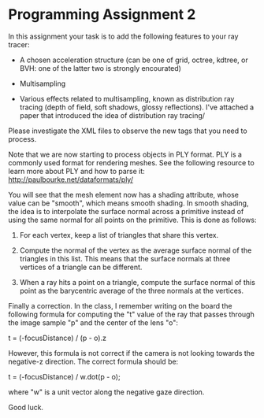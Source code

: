 # Programming Assignment 2

In this assignment your task is to add the following features to your ray tracer:

   - A chosen acceleration structure (can be one of grid, octree, kdtree, or BVH: one of the latter two is strongly encourated)

   - Multisampling

   - Various effects related to multisampling, known as distribution ray tracing (depth of field, soft shadows, glossy reflections). I've attached a paper that introduced the idea of distribution ray tracing/

Please investigate the XML files to observe the new tags that you need to process.

Note that we are now starting to process objects in PLY format. PLY is a commonly used format for rendering meshes. See the following resource to learn more about PLY and how to parse it: http://paulbourke.net/dataformats/ply/

You will see that the mesh element now has a shading attribute, whose value can be "smooth", which means smooth shading. In smooth shading, the idea is to interpolate the surface normal across a primitive instead of using the same normal for all points on the primitive. This is done as follows:

1) For each vertex, keep a list of triangles that share this vertex.

2) Compute the normal of the vertex as the average surface normal of the triangles in this list. This means that the surface normals  at three vertices of a triangle can be different.

3) When a ray hits a point on a triangle, compute the surface normal of this point as the barycentric average of the three normals at the vertices.

Finally a correction. In the class, I remember writing on the board the following formula for computing the "t" value of the ray that passes through the image sample "p" and the center of the lens "o":

t = (-focusDistance) / (p - o).z

However, this formula is not correct if the camera is not looking towards the negative-z direction. The correct formula should be:

t = (-focusDistance) / w.dot(p - o);

where "w" is a unit vector along the negative gaze direction.

Good luck.
